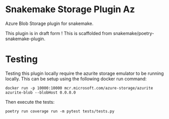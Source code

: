 # Snakemake Storage Plugin Az

Azure Blob Storage plugin for snakemake.

This plugin is in draft form ! This is scaffolded from snakemake/poetry-snakemake-plugin.

# Testing

Testing this plugin locally require the azurite storage emulator to be running locally. 
This can be setup using the following docker run command: 

```
docker run -p 10000:10000 mcr.microsoft.com/azure-storage/azurite azurite-blob --blobHost 0.0.0.0
```

Then execute the tests: 
```
poetry run coverage run -m pytest tests/tests.py
```
